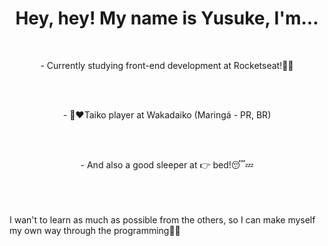 <div style="display: flex; align-items: center; flex-direction: column;">
  <h1>Hey, hey! My name is Yusuke, I'm...</h1>
    <br>
  <p> - Currently studying front-end development at Rocketseat!🚀✨</p>
    <br><br>
  <p> - 🥁❤️Taiko player at Wakadaiko (Maringá - PR, BR)</p>
    <br><br>
  <p> - And also a good sleeper at 👉 bed!😴💤</p>
    <br><br>
    <br>
  <section> I wan't to learn as much as possible from the others, so I can make myself my own way through the programming🙏🙏 </section>
</div>

